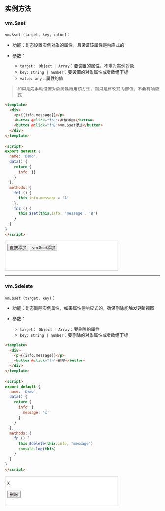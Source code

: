 ## 实例方法

### vm.$set

`vm.$set (target, key, value)`：

- 功能：动态设置实例对象的属性，且保证该属性是响应式的

- 参数：
  - `target： Object | Array`：要设置的属性，不能为实例对象
  - `key: string | number`：要设置的对象属性或者数组下标
  - `value: any`：属性的值

> 如果是先手动设置对象属性再用该方法，则只是修改其内部值，不会有响应式

```html
<template>
  <div>
    <p>{{info.message}}</p>
    <button @click="fn1">直接添加</button>
    <button @click="fn2">vm.$set添加</button>
  </div>
</template>

<script>
export default {
  name: 'Demo',
  data() {
    return {
      info: {}
    }
  },
  methods: {
    fn1 () {
      this.info.message = 'A'
    },
    fn2 () {
      this.$set(this.info, 'message', 'B')
    }
  }
}
</script>
```

![](https://raw.githubusercontent.com/magezee/images/main/set.gif)



----

### vm.$delete

`vm.$set (target, key)`：

- 功能：动态删除实例属性，如果属性是响应式的，确保删除能触发更新视图

- 参数：
  - `target： Object | Array`：要删除的属性
  - `key: string | number`：要删除的对象属性或者数组下标

```html
<template>
  <div>
    <p>{{info.message}}</p>
    <button @click="fn">删除</button>
  </div>
</template>

<script>
export default {
  name: 'Demo',
  data() {
    return {
      info: {
        message: 'x'
      }
    }
  },
  methods: {
    fn () {
      this.$delete(this.info, 'message')
      console.log(this)
    }
  }
}
</script>
```

![](https://raw.githubusercontent.com/magezee/images/main/delete.gif)
